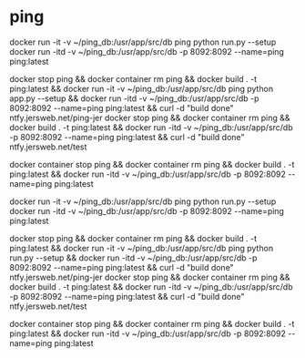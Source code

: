 # ping


docker run -it -v ~/ping_db:/usr/app/src/db ping python run.py --setup
docker run -itd -v ~/ping_db:/usr/app/src/db -p 8092:8092 --name=ping ping:latest

docker stop ping && docker container rm ping && docker build . -t ping:latest && docker run -it -v ~/ping_db:/usr/app/src/db ping python app.py --setup && docker run -itd -v ~/ping_db:/usr/app/src/db -p 8092:8092 --name=ping ping:latest  && curl -d "build done" ntfy.jersweb.net/ping-jer
docker stop ping && docker container rm ping && docker build . -t ping:latest && docker run -itd -v ~/ping_db:/usr/app/src/db -p 8092:8092 --name=ping ping:latest && curl -d "build done" ntfy.jersweb.net/test


docker container stop ping && docker container rm ping && docker build . -t ping:latest && docker run -itd -v ~/ping_db:/usr/app/src/db -p 8092:8092 --name=ping ping:latest





docker run -it -v ~/ping_db:/usr/app/src/db ping python run.py --setup
docker run -itd -v ~/ping_db:/usr/app/src/db -p 8092:8092 --name=ping ping:latest

docker stop ping && docker container rm ping && docker build . -t ping:latest && docker run -it -v ~/ping_db:/usr/app/src/db ping python run.py --setup && docker run -itd -v ~/ping_db:/usr/app/src/db -p 8092:8092 --name=ping ping:latest  && curl -d "build done" ntfy.jersweb.net/ping-jer
docker stop ping && docker container rm ping && docker build . -t ping:latest && docker run -itd -v ~/ping_db:/usr/app/src/db -p 8092:8092 --name=ping ping:latest && curl -d "build done" ntfy.jersweb.net/test


docker container stop ping && docker container rm ping && docker build . -t ping:latest && docker run -itd -v ~/ping_db:/usr/app/src/db -p 8092:8092 --name=ping ping:latest
